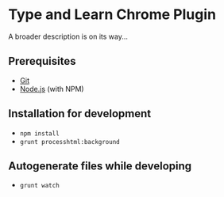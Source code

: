 # Type and Learn Chrome Plugin

A broader description is on its way...

## Prerequisites
* [Git](http://git-scm.com/)
* [Node.js](http://nodejs.org/) (with NPM)

## Installation for development
* `npm install`
* `grunt processhtml:background`

## Autogenerate files while developing
* `grunt watch`